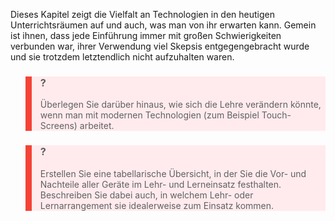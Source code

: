 Dieses Kapitel zeigt die Vielfalt an Technologien in den heutigen Unterrichtsräumen auf und auch, was man von ihr erwarten kann. Gemein ist ihnen, dass jede Einführung immer mit großen Schwierigkeiten verbunden war, ihrer Verwendung viel Skepsis entgegengebracht wurde und sie trotzdem letztendlich nicht aufzuhalten waren.

<blockquote style="background: #FFEBEE; border-left: 10px solid #F44336">

### ?

Überlegen Sie darüber hinaus, wie sich die Lehre verändern könnte, wenn man mit modernen Technologien (zum Beispiel Touch-Screens) arbeitet.

</blockquote>

<blockquote style="background: #FFEBEE; border-left: 10px solid #F44336">

### ?

Erstellen Sie eine tabellarische Übersicht, in der Sie die Vor- und Nachteile aller Geräte im Lehr- und Lerneinsatz festhalten. Beschreiben Sie dabei auch, in welchem Lehr- oder Lernarrangement sie idealerweise zum Einsatz kommen.

</blockquote>
